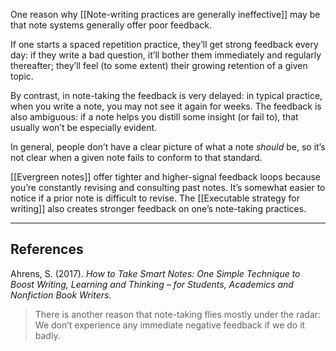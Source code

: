 One reason why [[Note-writing practices are generally ineffective]] may be that note systems generally offer poor feedback.

If one starts a spaced repetition practice, they’ll get strong feedback every day: if they write a bad question, it’ll bother them immediately and regularly thereafter; they’ll feel (to some extent) their growing retention of a given topic.

By contrast, in note-taking the feedback is very delayed: in typical practice, when you write a note, you may not see it again for weeks. The feedback is also ambiguous: if a note helps you distill some insight (or fail to), that usually won’t be especially evident.

In general, people don’t have a clear picture of what a note _should_ be, so it’s not clear when a given note fails to conform to that standard.

[[Evergreen notes]] offer tighter and higher-signal feedback loops because you’re constantly revising and consulting past notes. It’s somewhat easier to notice if a prior note is difficult to revise. The [[Executable strategy for writing]] also creates stronger feedback on one’s note-taking practices.

---

## References

Ahrens, S. (2017). _How to Take Smart Notes: One Simple Technique to Boost Writing, Learning and Thinking – for Students, Academics and Nonfiction Book Writers_.

> There is another reason that note-taking flies mostly under the radar: We don’t experience any immediate negative feedback if we do it badly.